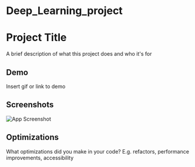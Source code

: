 # Deep_Learning_project

# Project Title

A brief description of what this project does and who it's for


## Demo

Insert gif or link to demo


## Screenshots

![App Screenshot]("C:\Users\Admin\Downloads\download.jpg")


## Optimizations

What optimizations did you make in your code? E.g. refactors, performance improvements, accessibility
